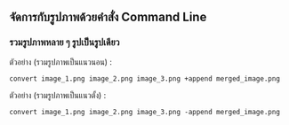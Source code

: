 ## จัดการกับรูปภาพด้วยคำสั่ง Command Line

### รวมรูปภาพหลาย ๆ รูปเป็นรูปเดียว

ตัวอย่าง (รวมรูปภาพเป็นแนวนอน) :
``` console
convert image_1.png image_2.png image_3.png +append merged_image.png
```

ตัวอย่าง (รวมรูปภาพเป็นแนวตั้ง) :
``` console
convert image_1.png image_2.png image_3.png -append merged_image.png
```
